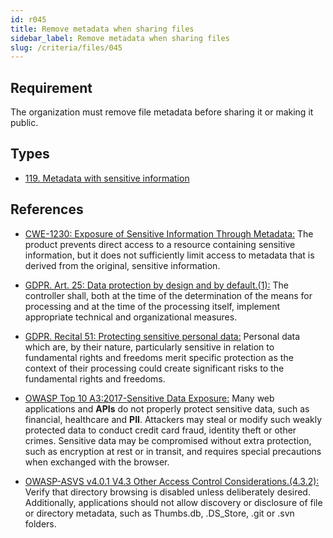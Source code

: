 ```yaml
---
id: r045
title: Remove metadata when sharing files
sidebar_label: Remove metadata when sharing files
slug: /criteria/files/045
---
```


## Requirement

The organization must remove file metadata
before sharing it or making it public.

## Types

- [119. Metadata with sensitive information](/types/119)

## References

- [CWE-1230: Exposure of Sensitive Information Through Metadata:](https://cwe.mitre.org/data/definitions/1230.html)
The product prevents direct access
to a resource containing sensitive information,
but it does not sufficiently limit access
to metadata that is derived from the original,
sensitive information.

- [GDPR. Art. 25: Data protection by design and by default.(1):](https://gdpr-info.eu/art-25-gdpr/)
The controller shall,
both at the time of the determination
of the means for processing
and at the time of the processing itself,
implement appropriate technical
and organizational measures.

- [GDPR. Recital 51: Protecting sensitive personal data:](https://gdpr-info.eu/recitals/no-51/)
Personal data which are,
by their nature,
particularly sensitive in relation
to fundamental rights and freedoms
merit specific protection
as the context of their processing
could create significant risks
to the fundamental rights and freedoms.

- [OWASP Top 10 A3:2017-Sensitive Data Exposure:](https://owasp.org/www-project-top-ten/OWASP_Top_Ten_2017/Top_10-2017_A3-Sensitive_Data_Exposure)
Many web applications and **APIs**
do not properly protect sensitive data,
such as financial,
healthcare and **PII**.
Attackers may steal
or modify such weakly protected data
to conduct credit card fraud,
identity theft or other crimes.
Sensitive data may be compromised
without extra protection,
such as encryption at rest or in transit,
and requires special precautions
when exchanged with the browser.

- [OWASP-ASVS v4.0.1 V4.3 Other Access Control Considerations.(4.3.2):](https://owasp.org/www-pdf-archive/OWASP_Application_Security_Verification_Standard_4.0-en.pdf)
Verify that directory browsing
is disabled unless deliberately desired.
Additionally,
applications should not allow discovery
or disclosure of file or directory metadata,
such as Thumbs.db, .DS_Store,
.git or .svn folders.
